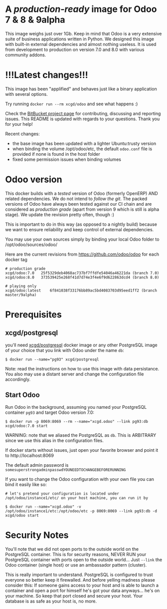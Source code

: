 A *production-ready* image for Odoo 7 & 8 & 9alpha
==================================================

This image weighs just over 1Gb. Keep in mind that Odoo is a very extensive suite of business applications written in Python. We designed this image with built-in external dependencies and almost nothing useless. It is used from development to production on version 7.0 and 8.0 with various community addons.

!!!Latest changes!!!
====================
This image has been "applified" and behaves just like a binary application with several options.

Try running ```docker run --rm xcgd/odoo``` and see what happens :)

Check the [BitBucket project page][2] for contributing, discussing and reporting issues.
This README is updated with regards to your questions. Thank you for your help!

Recent changes: 

- the base image has been updated with a lighter Ubuntu:trusty version
- when binding the volume /opt/odoo/etc, the default `odoo.conf` file is provided if none is found in the host folder
- fixed some permission issues when binding volumes

Odoo version
============

This docker builds with a *tested* version of Odoo (formerly OpenERP) AND related dependencies. We do not intend to *follow the git*. The packed versions of Odoo have always been tested against our CI chain and are considered as *production grade* (apart from version 9 which is still is alpha stage). We update the revision pretty often, though :)

This is important to do in this way (as opposed to a nightly build) because we want to ensure reliability and keep control of external dependencies.

You may use your own sources simply by binding your local Odoo folder to /opt/odoo/sources/odoo/

Here are the current revisions from https://github.com/odoo/odoo for each docker tag

    # production grade
    xcgd/odoo:7.0	25f5329deb4068ac737bf7ffdfe54046a46221da (branch 7.0)
    xcgd/odoo:8.0	373539425e268f41d7d74e3f4e6f9d622863dcd4 (branch 8.0)

    # playing only
    xcgd/odoo:latest	6f841038f33176bb89ac5bd4083703d95eed1ff2 (branch master/9alpha)

Prerequisites
=============

xcgd/postgresql
---------------

you'll need [xcgd/postgresql][1] docker image or any other PostgreSQL image of your choice that you link with Odoo under the name `db`:

    $ docker run --name="pg93" xcgd/postgresql

Note: read the instructions on how to use this image with data persistance. You also may use a distant server and change the configuration file accordingly.

Start Odoo
----------

Run Odoo in the background, assuming you named your PostgreSQL container `pg93` and target Odoo version 7.0:

    $ docker run -p 8069:8069 --rm --name="xcgd.odoo" --link pg93:db xcgd/odoo:7.0 start


WARNING: note that we aliased the PostgreSQL as `db`. This is ARBITRARY since we use this alias in the configuration files.

If docker starts without issues, just open your favorite browser and point it to http://localhost:8069	

The default admin password is `somesuperstrongadminpasswdYOUNEEDTOCHANGEBEFORERUNNING`

If you want to change the Odoo configuration with your own file you can bind it easily like so: 

    # let's pretend your configuration is located under /opt/odoo/instance1/etc/ on your host machine, you can run it by

    $ docker run --name="xcgd.odoo" -v /opt/odoo/instance1/etc:/opt/odoo/etc -p 8069:8069 --link pg93:db -d xcgd/odoo start


Security Notes
==============

You'll note that we did not open ports to the outside world on the PostgreSQL container. This is for security reasons, NEVER RUN your PostgreSQL container with ports open to the outside world... Just `--link` the Odoo container (single host) or use an ambassador pattern (cluster).

This is really important to understand. PostgreSQL is configured to trust everyone so better keep it firewalled. And before yelling madness please consider this: If someone gains access to your host and is able to launch a container and open a port for himself he's got your data anyways... he's on your machine. So keep that port closed and secure your host. Your database is as safe as your host is, no more.


  [1]: https://registry.hub.docker.com/u/xcgd/postgresql/
  [2]: https://bitbucket.org/xcgd/odoo
